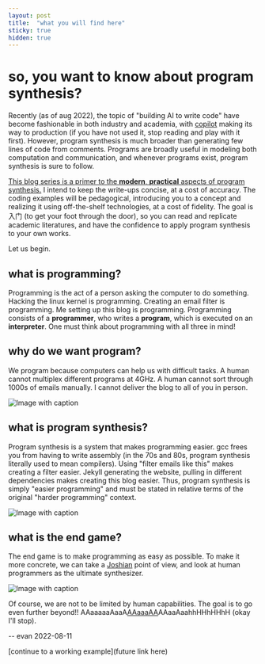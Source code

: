 ```yaml
---
layout: post
title:  "what you will find here"
sticky: true
hidden: true
---
```


# so, you want to know about program synthesis?

Recently (as of aug 2022), the topic of "building AI to write code" have become fashionable in both industry and academia, with [copilot](https://github.com/features/copilot) making its way to production (if you have not used it, stop reading and play with it first). However, program synthesis is much broader than generating few lines of code from comments. Programs are broadly useful in modeling both computation and communication, and whenever programs exist, program synthesis is sure to follow. 

<ins>This blog series is a primer to the **modern**, **practical** aspects of program synthesis.</ins> I intend to keep the write-ups concise, at a cost of accuracy. The coding examples will be pedagogical, introducing you to a concept and realizing it using off-the-shelf technologies, at a cost of fidelity. The goal is 入门 (to get your foot through the door), so you can read and replicate academic literatures, and have the confidence to apply program synthesis to your own works. 

Let us begin.

## what is programming?
Programming is the act of a person asking the computer to do something. Hacking the linux kernel is programming. Creating an email filter is programming. Me setting up this blog is programming. Programming consists of a **programmer**, who writes a **program**, which is executed on an **interpreter**. One must think about programming with all three in mind!

## why do we want program?
We program because computers can help us with difficult tasks. A human cannot multiplex different programs at 4GHz. A human cannot sort through 1000s of emails manually. I cannot deliver the blog to all of you in person.

![Image with caption](program-synthesis-primer/assets/what-is-this/programming.png "programming")

## what is program synthesis?
Program synthesis is a system that makes programming easier. gcc frees you from having to write assembly (in the 70s and 80s, program synthesis literally used to mean compilers). Using "filter emails like this" makes creating a filter easier. Jekyll generating the website, pulling in different dependencies makes creating this blog easier. Thus, program synthesis is simply "easier programming" and must be stated in relative terms of the original "harder programming" context.

![Image with caption](program-synthesis-primer/assets/what-is-this/synthesis.png "synthesis")

## what is the end game?
The end game is to make programming as easy as possible. To make it more concrete, we can take a [Joshian](https://youtu.be/RB78vRUO6X8) point of view, and look at human programmers as the ultimate synthesizer.

![Image with caption](program-synthesis-primer/assets/what-is-this/human-program.png "human-program")

Of course, we are not to be limited by human capabilities. The goal is to go even further beyond!! AAaaaaaAaaA[AAaaaAA](https://youtu.be/3FM2kbvYljw?t=18)AAaaAaahhHHhHHhH (okay I'll stop).

-- evan  2022-08-11

[continue to a working example](future link here)

